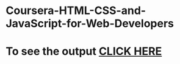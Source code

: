 # Coursera-HTML-CSS-and-JavaScript-for-Web-Developers

# To see the output [CLICK HERE](https://zeel2312.github.io/Coursera-HTML-CSS-and-JavaScript-for-Web-Developers/module-2/index.html)
